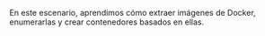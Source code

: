 En este escenario, aprendimos cómo extraer imágenes de Docker, enumerarlas y crear contenedores basados en ellas.